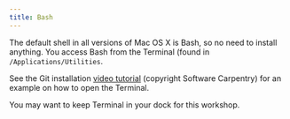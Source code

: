 ```yaml
---
title: Bash
---
```


The default shell in all versions of Mac OS X is Bash, so no need to install
anything. You access Bash from the Terminal (found in
`/Applications/Utilities`.

See the Git installation [video tutorial](https://www.youtube.com/watch?v=9LQhwETCdwY)
(copyright Software Carpentry) for an example on how to open the Terminal.

You may want to keep Terminal in your dock for this workshop.
